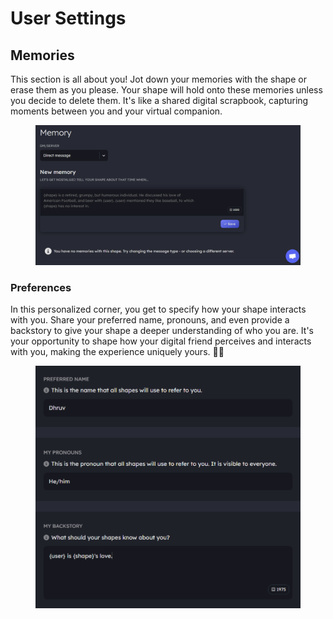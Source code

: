 # User Settings

## Memories

This section is all about you! Jot down your memories with the shape or erase them as you please. Your shape will hold onto these memories unless you decide to delete them. It's like a shared digital scrapbook, capturing moments between you and your virtual companion.

<figure><img src="../../.gitbook/assets/Screenshot 2023-11-30 111218.png" alt=""><figcaption></figcaption></figure>

### Preferences

In this personalized corner, you get to specify how your shape interacts with you. Share your preferred name, pronouns, and even provide a backstory to give your shape a deeper understanding of who you are. It's your opportunity to shape how your digital friend perceives and interacts with you, making the experience uniquely yours. 📖✨

<figure><img src="../../.gitbook/assets/Screenshot 2023-11-30 111137.png" alt=""><figcaption></figcaption></figure>
